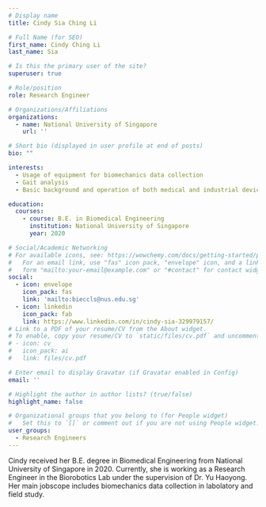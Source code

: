 ```yaml
---
# Display name
title: Cindy Sia Ching Li 

# Full Name (for SEO)
first_name: Cindy Ching Li
last_name: Sia

# Is this the primary user of the site?
superuser: true

# Role/position
role: Research Engineer

# Organizations/Affiliations
organizations:
  - name: National University of Singapore
    url: ''

# Short bio (displayed in user profile at end of posts)
bio: ""

interests:
  - Usage of equipment for biomechanics data collection
  - Gait analysis
  - Basic background and operation of both medical and industrial devices

education:
  courses:
    - course: B.E. in Biomedical Engineering
      institution: National University of Singapore
      year: 2020

# Social/Academic Networking
# For available icons, see: https://wowchemy.com/docs/getting-started/page-builder/#icons
#   For an email link, use "fas" icon pack, "envelope" icon, and a link in the
#   form "mailto:your-email@example.com" or "#contact" for contact widget.
social:
  - icon: envelope
    icon_pack: fas
    link: 'mailto:bieccls@nus.edu.sg'
  - icon: linkedin
    icon_pack: fab
    link: https://www.linkedin.com/in/cindy-sia-329979157/
# Link to a PDF of your resume/CV from the About widget.
# To enable, copy your resume/CV to `static/files/cv.pdf` and uncomment the lines below.
# - icon: cv
#   icon_pack: ai
#   link: files/cv.pdf

# Enter email to display Gravatar (if Gravatar enabled in Config)
email: ''

# Highlight the author in author lists? (true/false)
highlight_name: false

# Organizational groups that you belong to (for People widget)
#   Set this to `[]` or comment out if you are not using People widget.
user_groups:
  - Research Engineers
---
```


Cindy received her B.E. degree in Biomedical Engineering from National University of Singapore in 2020. Currently, she is working as a Research Engineer in the Biorobotics Lab under the supervision of Dr. Yu Haoyong. Her main jobscope includes biomechanics data collection in labolatory and field study.
